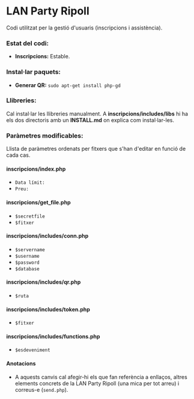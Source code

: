 LAN Party Ripoll
===================
Codi utilitzat per la gestió d'usuaris (inscripcions i assistència).

### Estat del codi:
* **Inscripcions:** Estable.

### Instal·lar paquets:
* **Generar QR:** `sudo apt-get install php-gd`

### Llibreries:
Cal instal·lar les llibreries manualment. A **inscripcions/includes/libs** hi ha els dos directoris amb un **INSTALL.md** on explica com instal·lar-les.

### Paràmetres modificables:

Llista de paràmetres ordenats per fitxers que s'han d'editar en funció de cada cas.

#### inscripcions/index.php
* `Data límit:`
* `Preu:`

#### inscripcions/get_file.php
* `$secretfile`
* `$fitxer`

#### inscripcions/includes/conn.php
* `$servername`
* `$username`
* `$password`
* `$database`

#### inscripcions/includes/qr.php
* `$ruta`

#### inscripcions/includes/token.php
* `$fitxer`

#### inscripcions/includes/functions.php
* `$esdeveniment`

#### Anotacions
* A aquests canvis cal afegir-hi els que fan referència a enllaços,  altres elements concrets de la LAN Party Ripoll (una mica per tot arreu) i correus-e (`send.php`).

